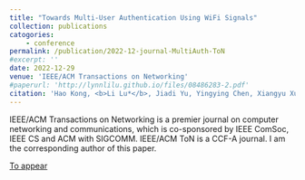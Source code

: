 ```yaml
---
title: "Towards Multi-User Authentication Using WiFi Signals"
collection: publications
catogories: 
    - conference
permalink: /publication/2022-12-journal-MultiAuth-ToN
#excerpt: ''
date: 2022-12-29
venue: 'IEEE/ACM Transactions on Networking'
#paperurl: 'http://lynnlilu.github.io/files/08486283-2.pdf'
citation: 'Hao Kong, <b>Li Lu*</b>, Jiadi Yu, Yingying Chen, Xiangyu Xu, Feng Lyu. &quot;Towards Multi-User Authentication Using WiFi Signals.&quot; <i>IEEE/ACM Transactions on Networking</i>. 2022. doi: 10.1109/TNET.2023.3237686.'
---
```


IEEE/ACM Transactions on Networking is a premier journal on computer networking and communications, which is co-sponsored by IEEE ComSoc, IEEE CS and ACM with SIGCOMM. IEEE/ACM ToN is a CCF-A journal. I am the corresponding author of this paper.

[To appear](https://doi.org/10.1109/TNET.2023.3237686)


